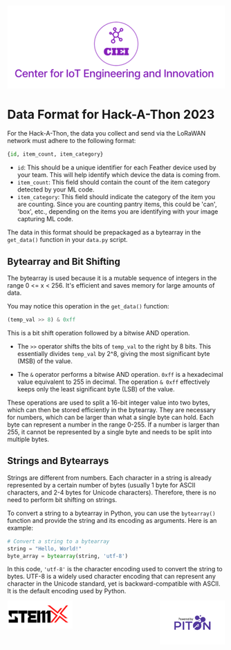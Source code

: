![CIEI](../images/ciei.jpg)
# Data Format for Hack-A-Thon 2023

For the Hack-A-Thon, the data you collect and send via the LoRaWAN network must adhere to the following format:

```python
{id, item_count, item_category}
```

- `id`: This should be a unique identifier for each Feather device used by your team. This will help identify which device the data is coming from.
- `item_count`: This field should contain the count of the item category detected by your ML code.
- `item_category`: This field should indicate the category of the item you are counting. Since you are counting pantry items, this could be 'can', 'box', etc., depending on the items you are identifying with your image capturing ML code.



The data in this format should be prepackaged as a bytearray in the `get_data()` function in your `data.py` script.

## Bytearray and Bit Shifting

The bytearray is used because it is a mutable sequence of integers in the range 0 <= x < 256. It's efficient and saves memory for large amounts of data.

You may notice this operation in the `get_data()` function:

```python
(temp_val >> 8) & 0xff
```

This is a bit shift operation followed by a bitwise AND operation. 

- The `>>` operator shifts the bits of `temp_val` to the right by 8 bits. This essentially divides `temp_val` by 2^8, giving the most significant byte (MSB) of the value.

- The `&` operator performs a bitwise AND operation. `0xff` is a hexadecimal value equivalent to 255 in decimal. The operation `& 0xff` effectively keeps only the least significant byte (LSB) of the value.

These operations are used to split a 16-bit integer value into two bytes, which can then be stored efficiently in the bytearray. They are necessary for numbers, which can be larger than what a single byte can hold. Each byte can represent a number in the range 0-255. If a number is larger than 255, it cannot be represented by a single byte and needs to be split into multiple bytes.

## Strings and Bytearrays

Strings are different from numbers. Each character in a string is already represented by a certain number of bytes (usually 1 byte for ASCII characters, and 2-4 bytes for Unicode characters). Therefore, there is no need to perform bit shifting on strings.

To convert a string to a bytearray in Python, you can use the `bytearray()` function and provide the string and its encoding as arguments. Here is an example:

```python
# Convert a string to a bytearray
string = "Hello, World!"
byte_array = bytearray(string, 'utf-8')
```

In this code, `'utf-8'` is the character encoding used to convert the string to bytes. UTF-8 is a widely used character encoding that can represent any character in the Unicode standard, yet is backward-compatible with ASCII. It is the default encoding used by Python.

<div style="display: flex; justify-content: space-between;">
  <img src="../images/stemx.png" width="30%" height="10%" />
  <img src="../images/PoweredByPITON.png" width="30%" height="10%"/> 
</div>

